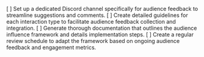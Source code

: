 [ ] Set up a dedicated Discord channel specifically for audience feedback to streamline suggestions and comments.
[ ] Create detailed guidelines for each interaction type to facilitate audience feedback collection and integration.
[ ] Generate thorough documentation that outlines the audience influence framework and details implementation steps.
[ ] Create a regular review schedule to adapt the framework based on ongoing audience feedback and engagement metrics.